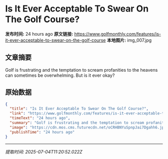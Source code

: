 # Is It Ever Acceptable To Swear On The Golf Course?

**发布时间:** 24 hours ago
**原文链接:** https://www.golfmonthly.com/features/is-it-ever-acceptable-to-swear-on-the-golf-course
**本地图片:** img_007.jpg

## 文章摘要

Golf is frustrating and the temptation to scream profanities to the heavens can sometimes be overwhelming. But is it ever okay?

## 原始数据

```json
{
  "title": "Is It Ever Acceptable To Swear On The Golf Course?",
  "link": "https://www.golfmonthly.com/features/is-it-ever-acceptable-to-swear-on-the-golf-course",
  "timeText": "24 hours ago",
  "summary": "Golf is frustrating and the temptation to scream profanities to the heavens can sometimes be overwhelming. But is it ever okay?",
  "image": "https://cdn.mos.cms.futurecdn.net/oCRHBNYuSpnpJai7Dgahh6.jpg",
  "publishTime": "24 hours ago"
}
```

---
*提取时间: 2025-07-04T11:20:52.022Z*
